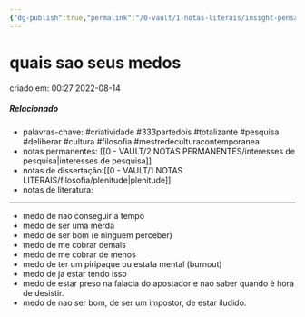 ```yaml
---
{"dg-publish":true,"permalink":"/0-vault/1-notas-literais/insight-pensamento-e-meditacao/quais-sao-seus-medos/","tags":["criatividade","333partedois","totalizante","pesquisa","deliberar","cultura","filosofia","mestredeculturacontemporanea"],"dgHomeLink":true,"dgShowLocalGraph":true,"dgShowFileTree":true,"dgEnableSearch":true,"noteIcon":""}
---
```


# quais sao seus medos
criado em: 00:27 2022-08-14

##### Relacionado
- palavras-chave: #criatividade #333partedois #totalizante #pesquisa #deliberar #cultura #filosofia  #mestredeculturacontemporanea   
- notas permanentes: [[0 - VAULT/2 NOTAS PERMANENTES/interesses de pesquisa\|interesses de pesquisa]]
- notas de dissertação:[[0 - VAULT/1 NOTAS LITERAIS/filosofia/plenitude\|plenitude]]
- notas de literatura: 

---
- medo de nao conseguir a tempo
- medo de ser uma merda
- medo de ser bom (e ninguem perceber)
- medo de me cobrar demais
- medo de me cobrar de menos
- medo de ter um piripaque ou estafa mental (burnout)
- medo de ja estar tendo isso
- medo de estar preso na falacia do apostador e nao saber quando é hora de desistir.
- medo de nao ser bom, de ser um impostor, de estar iludido.
